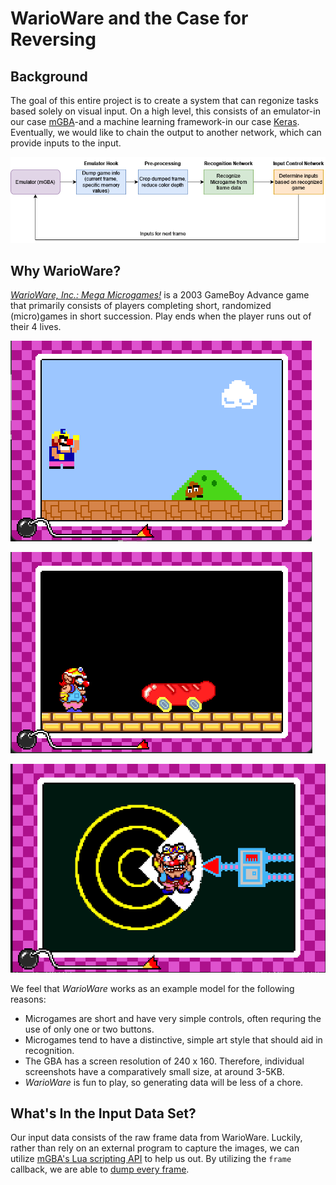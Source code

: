 # WarioWare and the Case for Reversing

## Background

The goal of this entire project is to create a system that can regonize tasks based solely on visual input. On a high level, this consists of an emulator-in our case [mGBA](https://mgba.io/)-and a machine learning framework-in our case [Keras](https://keras.io/). Eventually, we would like to chain the output to another network, which can provide inputs to the input.

![image](images/flowdiagram.png)

## Why WarioWare?

[_WarioWare, Inc.: Mega Microgames!_](https://en.wikipedia.org/wiki/WarioWare,_Inc.:_Mega_Microgames!) is a 2003 GameBoy Advance game that primarily consists of players completing short, randomized (micro)games in short succession. Play ends when the player runs out of their 4 lives.

![image](images/warioware1.png)

![image](images/warioware2.png)

![image](images/warioware3.png)

We feel that _WarioWare_ works as an example model for the following reasons:

- Microgames are short and have very simple controls, often requring the use of only one or two buttons.
- Microgames tend to have a distinctive, simple art style that should aid in recognition.
- The GBA has a screen resolution of 240 x 160. Therefore, individual screenshots have a comparatively small size, at around 3-5KB.
- _WarioWare_ is fun to play, so generating data will be less of a chore.

## What's In the Input Data Set?

Our input data consists of the raw frame data from WarioWare. Luckily, rather than rely on an external program to capture the images, we can utilize [mGBA's Lua scripting API](https://mgba.io/docs/scripting.html) to help us out. By utilizing the `frame` callback, we are able to [dump every frame](https://www.youtube.com/watch?v=7vOS5wDY8do).
